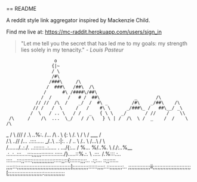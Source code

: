 == README

A reddit style link aggregator inspired by Mackenzie Child. 

Find me live at: https://mc-raddit.herokuapp.com/users/sign_in


>"Let me tell you the secret
>that has led me to my goals:
>my strength lies solely
>in my tenacity."
  			*- Louis Pasteur*

                      o
                     {|~
                     / \
                     /#\
                    /###\     /\
                   /  ###\   /##\  /\
                  /      #\ /####\/##\
                 /  /      /   # /  ##\             _       /\
               // //  /\  /    _/  /  #\ _         /#\    _/##\    /\
              // /   /  \     /   /    #\ \      _/###\_ /   ##\__/ _\
             /  \   / .. \   / /   _   { \ \   _/       / //    /    \\
     /\     /    /\  ...  \_/   / / \   } \ | /  /\  \ /  _    /  /    \ /\
  _ /  \  /// / .\  ..%:.  /... /\ . \ {:  \\   /. \     / \  /   ___   /  \
 /.\ .\.\// \/... \.::::..... _/..\ ..\:|:. .  / .. \\  /.. \    /...\ /  \ \
/......./..:.\/. ..:::::::..:..... . ...\/{:... / %... \%\/..%. \  /./:..\%__\
 .:..\:..:::....:::;;;;;;::::::::.:::::.\/}.....::%.:. \ .:::. \/.%:::.:..\
::::...:::;;:::::;;;;;;;;;;;;;;:::::;;::{:::::::;;;:..  .:;:... ::;;::::..
;;;;:::;;;;;;;;;;;;;;;;;;;;;;;;;;;;;;;;;;];;;;;;;;;;::::::;;;;:.::;;;;;;;;:..
;;;;;;;;;;;;;;ii;;;;;;;;;;;;;;;;;;;;;;;;[;;;;;;;;;;;;;;;;;;;;;;:;;;;;;;;;;;;;